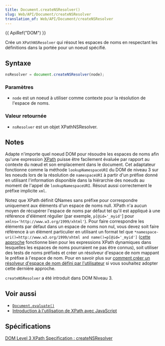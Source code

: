 ```yaml
---
title: Document.createNSResolver()
slug: Web/API/Document/createNSResolver
translation_of: Web/API/Document/createNSResolver
---
```


{{ ApiRef("DOM") }}

Crée un `XPathNSResolver` qui résout les espaces de noms en respectant les définitions dans la portée pour un noeud spécifié.

## Syntaxe

```js
nsResolver = document.createNSResolver(node);
```

### Paramètres

- `node` est un noeud à utiliser comme contexte pour la résolution de l'espace de noms.

### Valeur retournée

- `nsResolver` est un objet XPathNSResolver.

## Notes

Adapte n'importe quel noeud DOM pour résoudre les espaces de noms afin qu'une expression [XPath](/fr/docs/XPath) puisse être facilement évaluée par rapport au contexte du nœud et son emplacement dans le document. Cet adaptateur fonctionne comme la méthode `lookupNamespaceURI`  du DOM de niveau 3 sur les noeuds lors de la résolution de `namespaceURI` à partir d'un préfixe donné en utilisant l'information disponible dans la hiérarchie des noeuds au moment de l'appel de `lookupNamespaceURI`. Résout aussi correctement le préfixe implicite `xml`.

Notez que XPath définit QNames sans préfixe pour correspondre uniquement aux éléments d'un espace de noms null. XPath n'a aucun moyen de récupérer l'espace de noms par défaut tel qu'il est appliqué à une référence d'élément régulier (par exemple, `p[@id='_myid'`] pour `xmlns='http://www.w3.org/1999/xhtml'`). Pour faire correspondre les éléments par défaut dans un espace de noms non nul, vous devez soit faire référence à un élément particulier en utilisant un format tel que `*namespace-uri()=http://www.w3.org/1999/xhtml and name()=p[@id='_myid']` ([cette approche](/fr/docs/Web/JavaScript/Introduction_à_l_utilisation_de_XPath_avec_JavaScript#Using_XPath_functions_to_reference_elements_with_its_default_namespace) fonctionne bien pour les expressions XPath dynamiques dans lesquelles les espaces de noms pourraient ne pas être connus), soit utiliser des tests de noms préfixés et créer un résolveur d'espace de nom mappant le préfixe à l'espace de nom. Pour en savoir plus sur [comment créer un résolveur d'espace de nom défini par l'utilisateur](/fr/docs/Web/JavaScript/Introduction_à_l_utilisation_de_XPath_avec_JavaScript#Implémentation_d%27un_résolveur) si vous souhaitez adopter cette dernière approche.

`createNSResolver` a été introduit dans DOM Niveau 3.

## Voir aussi

- [`Document.evaluate()`](/fr/docs/Web/API/Document/evaluate)
- [Introduction à l'utilisation de XPath avec JavaScript](/fr/docs/Web/JavaScript/Introduction_à_l_utilisation_de_XPath_avec_JavaScript)

## Spécifications

[DOM Level 3 XPath Specification : createNSResolver](http://www.w3.org/TR/DOM-Level-3-XPath/xpath.html#XPathEvaluator-createNSResolver)

